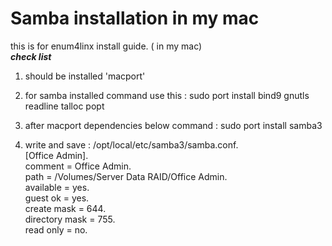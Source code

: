 # Samba installation in my mac
this is for enum4linx install guide.  ( in my mac)<br>
***check list<br>***
1. should be installed 'macport'

2. for samba installed command use this :
sudo port install bind9 gnutls readline talloc popt

3. after macport dependencies below command : 
sudo port install samba3

4. write and save : /opt/local/etc/samba3/samba.conf. <br>
[Office Admin]. <br>
comment = Office Admin. <br> 
path = /Volumes/Server Data RAID/Office Admin. <br>
available = yes. <br>
guest ok = yes. <br>
create mask = 644. <br>
directory mask = 755. <br>
read only = no. <br>